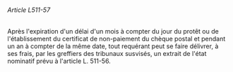 ###### Article L511-57

Après l'expiration d'un délai d'un mois à compter du jour du protêt ou de l'établissement du certificat de non-paiement du chèque postal et pendant un an à compter de la même date, tout requérant peut se faire délivrer, à ses frais, par les greffiers des tribunaux susvisés, un extrait de l'état nominatif prévu à l'article L. 511-56.


